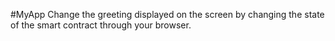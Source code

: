 #MyApp
Change the greeting displayed on the screen by changing the state of the smart contract through your browser.
